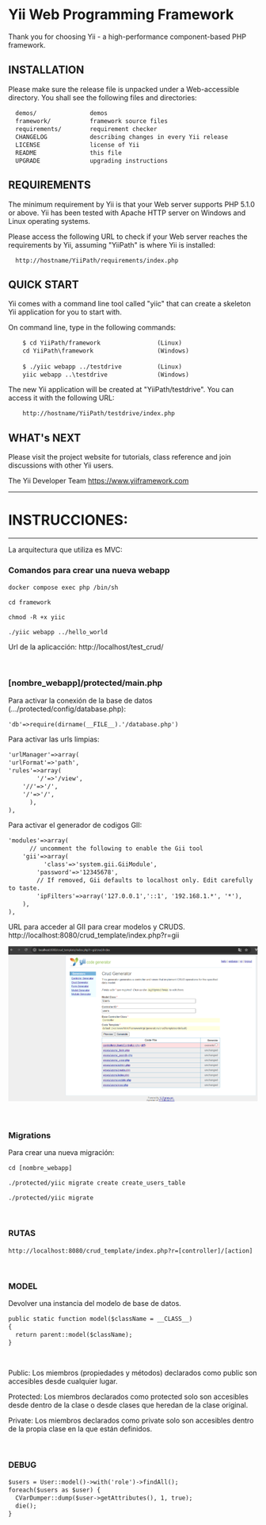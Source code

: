 # Yii Web Programming Framework

Thank you for choosing Yii - a high-performance component-based PHP framework.

## INSTALLATION

Please make sure the release file is unpacked under a Web-accessible
directory. You shall see the following files and directories:

      demos/               demos
      framework/           framework source files
      requirements/        requirement checker
      CHANGELOG            describing changes in every Yii release
      LICENSE              license of Yii
      README               this file
      UPGRADE              upgrading instructions

## REQUIREMENTS

The minimum requirement by Yii is that your Web server supports
PHP 5.1.0 or above. Yii has been tested with Apache HTTP server
on Windows and Linux operating systems.

Please access the following URL to check if your Web server reaches
the requirements by Yii, assuming "YiiPath" is where Yii is installed:

      http://hostname/YiiPath/requirements/index.php

## QUICK START

Yii comes with a command line tool called "yiic" that can create
a skeleton Yii application for you to start with.

On command line, type in the following commands:

        $ cd YiiPath/framework                (Linux)
        cd YiiPath\framework                  (Windows)

        $ ./yiic webapp ../testdrive          (Linux)
        yiic webapp ..\testdrive              (Windows)

The new Yii application will be created at "YiiPath/testdrive".
You can access it with the following URL:

        http://hostname/YiiPath/testdrive/index.php

## WHAT's NEXT

Please visit the project website for tutorials, class reference
and join discussions with other Yii users.

The Yii Developer Team
https://www.yiiframework.com

---

# INSTRUCCIONES:

---

La arquitectura que utiliza es MVC:

### Comandos para crear una nueva webapp

<pre><code>docker compose exec php /bin/sh</code></pre>
<pre><code>cd framework</code></pre>
<pre><code>chmod -R +x yiic</code></pre>
<pre><code>./yiic webapp ../hello_world</code></pre>

Url de la aplicacción:
http://localhost/test_crud/

<br>

### [nombre_webapp]/protected/main.php

Para activar la conexión de la base de datos (.../protected/config/database.php):

<pre><code>'db'=>require(dirname(__FILE__).'/database.php')</code></pre>

Para activar las urls limpias:

<pre><code>'urlManager'=>array(
'urlFormat'=>'path',
'rules'=>array(
        '<controller:\w+>/<id:\d+>'=>'<controller>/view',
	'<controller:\w+>/<action:\w+>/<id:\d+>'=>'<controller>/<action>',
	'<controller:\w+>/<action:\w+>'=>'<controller>/<action>',
      ),
),</code></pre>

Para activar el generador de codigos GII:

<pre><code>'modules'=>array(
      // uncomment the following to enable the Gii tool
	'gii'=>array(
	      'class'=>'system.gii.GiiModule',
		'password'=>'12345678',
		// If removed, Gii defaults to localhost only. Edit carefully to taste.
		'ipFilters'=>array('127.0.0.1','::1', '192.168.1.*', '*'),
	),
),</code></pre>

URL para acceder al GII para crear modelos y CRUDS.
http://localhost:8080/crud_template/index.php?r=gii

<p align="center"><img src="images/gii_generator.png" width="800"></p>

<br>

### Migrations

Para crear una nueva migración:

<pre><code>cd [nombre_webapp]</code></pre>
<pre><code>./protected/yiic migrate create create_users_table</code></pre>
<pre><code>./protected/yiic migrate</code></pre>

<br>

### RUTAS

<pre><code>http://localhost:8080/crud_template/index.php?r=[controller]/[action]</code></pre>

<br>

### MODEL

Devolver una instancia del modelo de base de datos.

<pre><code>public static function model($className = __CLASS__)
{
  return parent::model($className);
}</code></pre>

<br>

<p>Public: Los miembros (propiedades y métodos) declarados como public son accesibles desde cualquier lugar.</p>
<p>Protected: Los miembros declarados como protected solo son accesibles desde dentro de la clase o desde clases que heredan de la clase original.</p>
<p>Private: Los miembros declarados como private solo son accesibles dentro de la propia clase en la que están definidos.</p>

<br>

### DEBUG

<pre><code>$users = User::model()->with('role')->findAll();
foreach($users as $user) {
  CVarDumper::dump($user->getAttributes(), 1, true);
  die();
}</code></pre>
